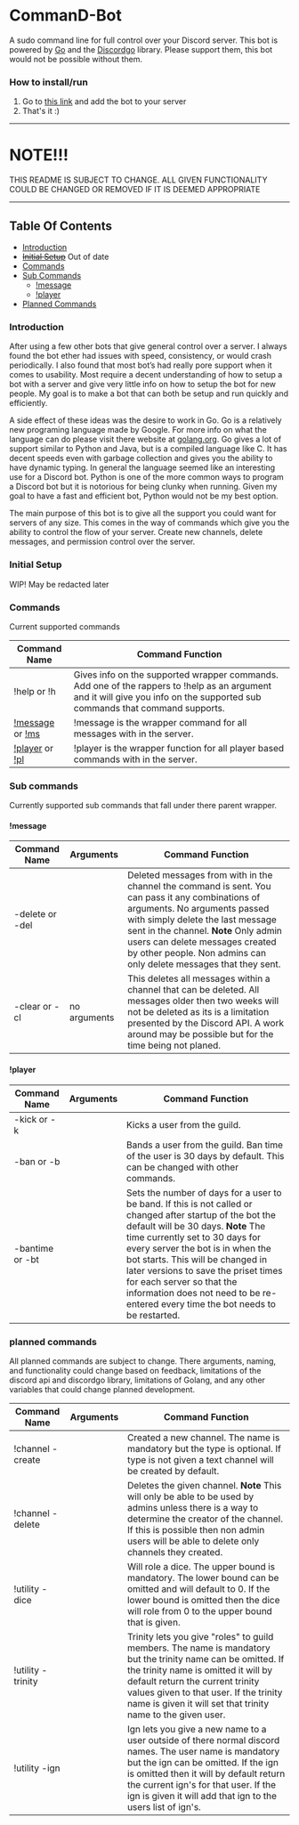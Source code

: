  # **CommanD-Bot**
A sudo command line for full control over your Discord server.  This bot is powered by [Go][1] and the [Discordgo][2] library.  Please support them, this bot would not be possible without them.

[1]: https://golang.org/
[2]: https://github.com/bwmarrin/discordgo

### How to install/run
1. Go to [this link][3] and add the bot to your server
2. That's it :)

[3]: https://discordapp.com/oauth2/authorize?client_id=357950177945976839&scope=bot&permissions=1

---

# NOTE!!!
THIS README IS SUBJECT TO CHANGE.  ALL GIVEN FUNCTIONALITY COULD BE CHANGED OR REMOVED IF IT IS DEEMED APPROPRIATE

---

## Table Of Contents
+ [Introduction](#Introduction)
+ [<s>Initial Setup</s>](#Initial_Setup) Out of date
+ [Commands](#Commands)
+ [Sub Commands](#sub_commands)
   - [!message](#message)
   - [!player](#player)
+ [Planned Commands](#planned_commands)

### Introduction <a id="Introduction"></a>
After using a few other bots that give general control over a server.  I always found the bot ether had issues with speed, consistency, or would crash periodically.  I also found that most bot’s had really pore support when it comes to usability.  Most require a decent understanding of how to setup a bot with a server and give very little info on how to setup the bot for new people.  My goal is to make a bot that can both be setup and run quickly and efficiently.

A side effect of these ideas was the desire to work in Go.  Go is a relatively new programing language made by Google.  For more info on what the language can do please visit there website at [golang.org](https://golang.org/).  Go gives a lot of support similar to Python and Java, but is a compiled language like C.  It has decent speeds even with garbage collection and gives you the ability to have dynamic typing.  In general the language seemed like an interesting use for a Discord bot.  Python is one of the more common ways to program a Discord bot but it is notorious for being clunky when running.  Given my goal to have a fast and efficient bot, Python would not be my best option.

The main purpose of this bot is to give all the support you could want for servers of any size.  This comes in the way of commands which give you the ability to control the flow of your server.  Create new channels, delete messages, and permission control over the server.

### Initial Setup <a id="Initial_Setup"></a>
WIP! May be redacted later

### Commands <a id="Commands"></a>
Current supported commands

|   Command Name |  Command Function |
| --- | --- |
|   !help or !h | Gives info on the supported wrapper commands.  Add one of the rappers to !help as an argument and it will give you info on the supported sub commands that command supports. |
|   [!message](#message) or [!ms](#message) |  !message is the wrapper command for all messages with in the server. |
|   [!player](#player) or [!pl](#player) |   !player is the wrapper function for all player based commands with in the server. |

### Sub commands <a id="sub_commands"></a>
Currently supported sub commands that fall under there parent wrapper.

#### !message <a id="message"></a>

|   Command Name |  Arguments |  Command Function |
| --- | --- | --- |
|   -delete or -del | <number of messages> <player name> | Deleted messages from with in the channel the command is sent.  You can pass it any combinations of arguments.  No arguments passed with simply delete the last message sent in the channel.  **Note** Only admin users can delete messages created by other people.  Non admins can only delete messages that they sent. |
|   -clear or -cl | no arguments | This deletes all messages within a channel that can be deleted.  All messages older then two weeks will not be deleted as its is a limitation presented by the Discord API.  A work around may be possible but for the time being not planed. |

#### !player <a id="player"></a>

|   Command Name |  Arguments |  Command Function |
| --- | --- | --- |
|   -kick or -k |   <username> |    Kicks a user from the guild. |
|   -ban or -b |    <username> |    Bands a user from the guild.  Ban time of the user is 30 days by default.  This can be changed with other commands. |
|   -bantime or -bt |   <number of days> |   Sets the number of days for a user to be band.  If this is not called or changed after startup of the bot the default will be 30 days.  **Note** The time currently set to 30 days for every server the bot is in when the bot starts.  This will be changed in later versions to save the priset times for each server so that the information does not need to be re-entered every time the bot needs to be restarted. |

### planned commands <a id="planned_commands"></a>
All planned commands are subject to change.  There arguments, naming, and functionality could change based on feedback, limitations of the discord api and discordgo library, limitations of Golang, and any other variables that could change planned development.

|   Command Name |  Arguments |  Command Function |
| --- | --- | --- |
|   !channel -create | <name> <type> | Created a new channel.  The name is mandatory but the type is optional.  If type is not given a text channel will be created by default. |
|   !channel -delete | <name> | Deletes the given channel. **Note** This will only be able to be used by admins unless there is a way to determine the creator of the channel.  If this is possible then non admin users will be able to delete only channels they created. |
|   !utility -dice | <lower bound> <upper bound> | Will role a dice.  The upper bound is mandatory.  The lower bound can be omitted and will default to 0.  If the lower bound is omitted then the dice will role from 0 to the upper bound that is given. |
|   !utility -trinity | <username> <trinity name> | Trinity lets you give "roles" to guild members.  The name is mandatory but the trinity name can be omitted.  If the trinity name is omitted it will by default return the current trinity values given to that user.  If the trinity name is given it will set that trinity name to the given user. |
|   !utility -ign   | <username> <ign> | Ign lets you give a new name to a user outside of there normal discord names.  The user name is mandatory but the ign can be omitted.  If the ign is omitted then it will by default return the current ign's for that user.  If the ign is given it will add that ign to the users list of ign's. |